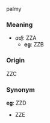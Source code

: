 palmy
### Meaning
+ _adj_: ZZA
    + __eg__: ZZB

### Origin

ZZC

### Synonym

__eg__: ZZD

+ ZZE


